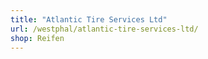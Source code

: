 ```yaml
---
title: "Atlantic Tire Services Ltd"
url: /westphal/atlantic-tire-services-ltd/
shop: Reifen
---
```

